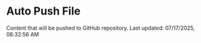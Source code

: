 # Auto Push File

Content that will be pushed to GitHub repository.
Last updated: 07/17/2025, 08:32:56 AM